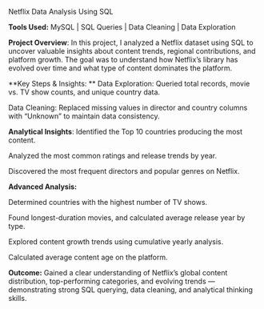 Netflix Data Analysis Using SQL

**Tools Used:** MySQL | SQL Queries | Data Cleaning | Data Exploration

**Project Overview**:
In this project, I analyzed a Netflix dataset using SQL to uncover valuable insights about content trends, regional contributions, and platform growth. The goal was to understand how Netflix’s library has evolved over time and what type of content dominates the platform.

**Key Steps & Insights:
**
Data Exploration: Queried total records, movie vs. TV show counts, and unique country data.

Data Cleaning: Replaced missing values in director and country columns with “Unknown” to maintain data consistency.

**Analytical Insights**:
Identified the Top 10 countries producing the most content.

Analyzed the most common ratings and release trends by year.

Discovered the most frequent directors and popular genres on Netflix.

**Advanced Analysis:**

Determined countries with the highest number of TV shows.

Found longest-duration movies, and calculated average release year by type.

Explored content growth trends using cumulative yearly analysis.

Calculated average content age on the platform.

**Outcome:**
Gained a clear understanding of Netflix’s global content distribution, top-performing categories, and evolving trends — demonstrating strong SQL querying, data cleaning, and analytical thinking skills.
